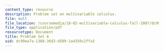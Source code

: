 ```yaml
---
content_type: resource
description: Problem set on multivariable calculus.
file: null
file_location: /coursemedia/18-02-multivariable-calculus-fall-2007/dc99ea7a138836d3d5891a4350c2ffa3_ps6.pdf
file_type: application/pdf
resourcetype: Document
title: Problem Set 6
uid: dc99ea7a-1388-36d3-d589-1a4350c2ffa3
---
```

